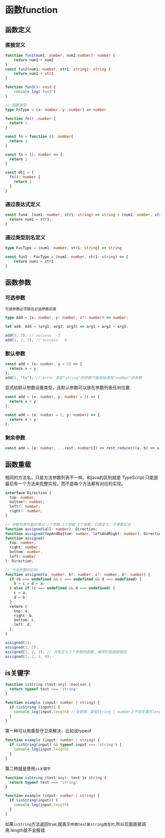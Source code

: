 # 函数function

## 函数定义


### 直接定义

```ts
function fun1(num1: number, num2:number): number {
    return num1 + num2
}
const fun2(num1: number, str1: string): string {
    return num1 + str1
}

function fun3(): void {
    console.log('fun3')
}

// 函数类型
type FnType = (x: number, y :number) => number

function fn() :number {
  return 1
}

const fn = function (): number{
  return 1
}

const fn = (): number => {
  return 1
}

const obj = {
  fn(): number {
    return 1
  }
}
```

### 通过表达式定义
```ts
const fun4: (num1: number, str1: string) => string = (num1: number, str1: string) => {
  return num1 + str1;
}
```

### 通过类型别名定义

```ts
type FucType = (num1: number, str1: string) => string

const fun5 : FucType = (num1: number, str1: string) => {
    return num1 + str1 
}
```

## 函数参数


### 可选参数

`可选参数必须放在必选参数后面`
```ts
type Add = (x: number, y: number, z?: number) => number;

let add: Add = (arg1, arg2, arg3) => arg1 + arg2 + arg3;

add(1, 2); // success   3
add(1, 2, 3); // success   6
```

### 默认参数
```ts
const add = (x: number, y = 2) => {
  return x + y;
};
add(1, "ts"); // error 类型"string"的参数不能赋给类型"number"的参数
```

显式给默认参数设置类型，且默认参数可以放在参数列表任何位置
```ts
const add = (x: number, y: number = 2) => {
  return x + y;
};

const add = (x: number = 2, y: number) => {
  return x + y;
};
```

### 剩余参数
```ts
const add = (a: number, ...rest: number[]) => rest.reduce(((a, b) => a + b), a)
```

## 函数重载
相同的方法名，只是方法参数列表不一样。和java的区别就是 TypeScript 只能是最后有一个方法来完整实现，而不是每个方法都有对应的实现。
```ts
interface Direction {
  top: number;
  bottom?: number;
  left?: number;
  right?: number;
}

// 参数列表可能的情况 1个参数 2个参数 4个参数，只需定义，不需要实现
function assigned(all: number): Direction;
function assigned(topAndBottom: number, leftAndRight: number): Direction;
function assigned(
  top: number,
  right: number,
  bottom: number,
  left: number
): Direction;

// 方法完整的实现
function assigned(a: number, b?: number, c?: number, d?: number) {
  if (b === undefined && c === undefined && d === undefined) {
    b = c = d = a;
  } else if (c === undefined && d === undefined) {
    c = a;
    d = b;
  }
  return {
    top: a,
    right: b,
    bottom: c,
    left: d,
  };
}

assigned(1);
assigned(1, 2);
assigned(1, 2, 3); // 没有定义三个参数的函数，编译阶段直接报错
assigned(1, 2, 3, 4);
```
## is关键字

```ts
function isString (test:any) :boolean {
  return typeof test === 'string'
}

function example (input: number | string) {
  if (isString (input)) {
    console.log(input.length) //会报错，类型string | number上不存在属性length
  }
}
```

第一种可以用类型守卫来解决，比如说typeof

```ts
function example (input: number | string) {
  if (isString(input) && typeof input === 'string') {
    console.log(input.length)
  }
}
```

第二种就是使用`is关键字`

```ts
function isString (test:any): test is string {
  return typeof test === 'string'
}

function example (input: number | string) {
  if (isString(input)) {
    console.log(input.length)
  }
}
```

如果`isString`方法返回true,就表示`参数test是string类型的`,所以后面直接调用.length就不会报错